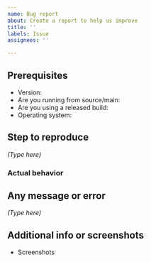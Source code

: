```yaml
---
name: Bug report
about: Create a report to help us improve
title: ''
labels: Issue
assignees: ''

---
```


<!--
Before reporting an issue, please search to see if someone has filed a similar issue before. If there is already an open issue, please upvote it or leave a comment with additional information.
-->

## Prerequisites

* Version:
* Are you running from source/main:
* Are you using a released build:
* Operating system:

## Step to reproduce

*(Type here)*

### Actual behavior

## Any message or error

*(Type here)*

## Additional info or screenshots

* Screenshots
